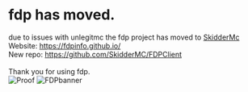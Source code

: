 # fdp has moved.
due to issues with unlegitmc the fdp project has moved to [SkidderMc](https://github.com/SkidderMC) <br /> 
Website: https://fdpinfo.github.io/ <br /> 
New repo: https://github.com/SkidderMC/FDPClient <br /> 
<br /> 
Thank you for using fdp.  
![Proof](https://github.com/UnlegitMC/FDPClient-legacy/blob/main/A%20Proof.png)
![FDPbanner](https://user-images.githubusercontent.com/105464811/177683437-8b768dcf-0e15-4ac4-85f0-2b673c2e8540.png)
